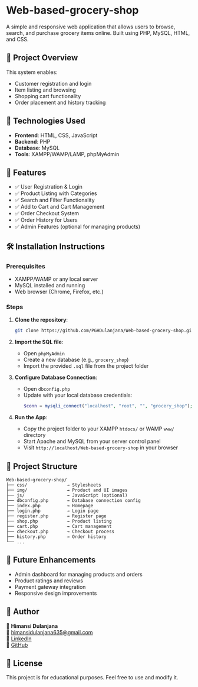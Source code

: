 # Web-based-grocery-shop

A simple and responsive web application that allows users to browse, search, and purchase grocery items online. Built using PHP, MySQL, HTML, and CSS.

## 📌 Project Overview

This system enables:
- Customer registration and login
- Item listing and browsing
- Shopping cart functionality
- Order placement and history tracking

## 🚀 Technologies Used

- **Frontend**: HTML, CSS, JavaScript
- **Backend**: PHP
- **Database**: MySQL
- **Tools**: XAMPP/WAMP/LAMP, phpMyAdmin

## 🔧 Features

- ✅ User Registration & Login
- ✅ Product Listing with Categories
- ✅ Search and Filter Functionality
- ✅ Add to Cart and Cart Management
- ✅ Order Checkout System
- ✅ Order History for Users
- ✅ Admin Features (optional for managing products)

## 🛠️ Installation Instructions

### Prerequisites

- XAMPP/WAMP or any local server
- MySQL installed and running
- Web browser (Chrome, Firefox, etc.)

### Steps

1. **Clone the repository**:
   ```bash
   git clone https://github.com/PGHDulanjana/Web-based-grocery-shop.git
   ```

2. **Import the SQL file**:
   - Open `phpMyAdmin`
   - Create a new database (e.g., `grocery_shop`)
   - Import the provided `.sql` file from the project folder

3. **Configure Database Connection**:
   - Open `dbconfig.php`
   - Update with your local database credentials:
     ```php
     $conn = mysqli_connect("localhost", "root", "", "grocery_shop");
     ```

4. **Run the App**:
   - Copy the project folder to your XAMPP `htdocs/` or WAMP `www/` directory
   - Start Apache and MySQL from your server control panel
   - Visit `http://localhost/Web-based-grocery-shop` in your browser

## 📁 Project Structure

```
Web-based-grocery-shop/
├── css/               → Stylesheets
├── img/               → Product and UI images
├── js/                → JavaScript (optional)
├── dbconfig.php       → Database connection config
├── index.php          → Homepage
├── login.php          → Login page
├── register.php       → Register page
├── shop.php           → Product listing
├── cart.php           → Cart management
├── checkout.php       → Checkout process
├── history.php        → Order history
└── ...
```


## 📅 Future Enhancements

- Admin dashboard for managing products and orders
- Product ratings and reviews
- Payment gateway integration
- Responsive design improvements

## 🙋 Author

👤 **Himansi Dulanjana**  
📧 [himansidulanjana635@gmail.com](mailto:himansidulanjana635@gmail.com)  
🔗 [LinkedIn](https://www.linkedin.com/in/himansi-dulanjana-345396250/)  
🔗 [GitHub](https://github.com/PGHDulanjana)

## 📃 License

This project is for educational purposes. Feel free to use and modify it.
